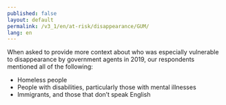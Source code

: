 ```yaml
---
published: false
layout: default
permalink: /v3_1/en/at-risk/disappearance/GUM/
lang: en
---
```

When asked to provide more context about who was especially vulnerable to disappearance by government agents in 2019, our respondents mentioned all of the following:  

- Homeless people 
- People with disabilities, particularly those with mental illnesses  
- Immigrants, and those that don’t speak English
 